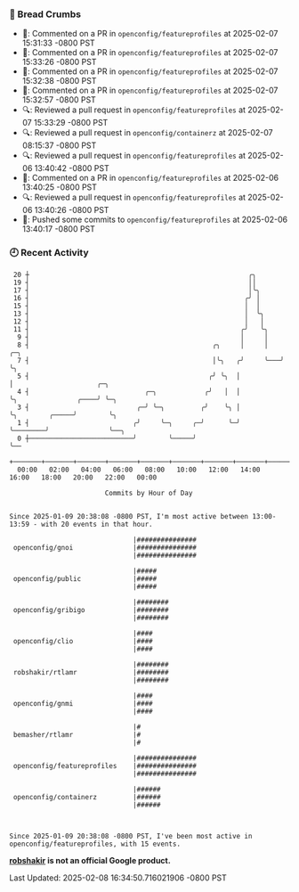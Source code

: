 ### 🍞 Bread Crumbs

 * 💬: Commented on a PR in  `openconfig/featureprofiles` at 2025-02-07 15:31:33 -0800 PST
 * 💬: Commented on a PR in  `openconfig/featureprofiles` at 2025-02-07 15:33:26 -0800 PST
 * 💬: Commented on a PR in  `openconfig/featureprofiles` at 2025-02-07 15:32:38 -0800 PST
 * 💬: Commented on a PR in  `openconfig/featureprofiles` at 2025-02-07 15:32:57 -0800 PST
 * 🔍: Reviewed a pull request in  `openconfig/featureprofiles` at 2025-02-07 15:33:29 -0800 PST
 * 🔍: Reviewed a pull request in  `openconfig/containerz` at 2025-02-07 08:15:37 -0800 PST
 * 🔍: Reviewed a pull request in  `openconfig/featureprofiles` at 2025-02-06 13:40:42 -0800 PST
 * 💬: Commented on a PR in  `openconfig/featureprofiles` at 2025-02-06 13:40:25 -0800 PST
 * 🔍: Reviewed a pull request in  `openconfig/featureprofiles` at 2025-02-06 13:40:26 -0800 PST
 * 🚢: Pushed some commits to `openconfig/featureprofiles` at 2025-02-06 13:40:17 -0800 PST

### 🕘 Recent Activity
```
 20 ┼                                                       ╭╮
 19 ┤                                                       ││
 17 ┤                                                       │╰╮
 16 ┤                                                      ╭╯ │
 15 ┤                                                      │  │
 13 ┤                                                      │  ╰╮
 12 ┤                                                      │   │
 11 ┤                                                     ╭╯   ╰╮
  9 ┤                                                     │     │
  8 ┤                                              ╭╮     │     │   ╭─╮
  7 ┤                                              │╰╮   ╭╯     ╰───╯ ╰╮
  5 ┤                                             ╭╯ ╰╮  │             │                     ╭─╮
  4 ┤                             ╭─╮            ╭╯   │  │             ╰╮               ╭────╯ ╰─╮
  3 ┤                           ╭─╯ ╰─╮         ╭╯    ╰╮ │              ╰╮        ╭─────╯        ╰╮
  1 ┤                          ╭╯     ╰─╮     ╭─╯      ╰─╯               ╰────────╯               ╰──╮
  0 ┼──────────────────────────╯        ╰─────╯                                                      ╰──
    +───────+───────+───────+───────+───────+───────+───────+───────+───────+───────+───────+───────+────
  00:00   02:00   04:00   06:00   08:00   10:00   12:00   14:00   16:00   18:00   20:00   22:00   00:00   

						Commits by Hour of Day


Since 2025-01-09 20:38:08 -0800 PST, I'm most active between 13:00-13:59 - with 20 events in that hour.

```



```
                               |###############
 openconfig/gnoi               |###############
                               |###############

                               |#####
 openconfig/public             |#####
                               |#####

                               |########
 openconfig/gribigo            |########
                               |########

                               |####
 openconfig/clio               |####
                               |####

                               |########
 robshakir/rtlamr              |########
                               |########

                               |####
 openconfig/gnmi               |####
                               |####

                               |#
 bemasher/rtlamr               |#
                               |#

                               |###############
 openconfig/featureprofiles    |###############
                               |###############

                               |######
 openconfig/containerz         |######
                               |######



Since 2025-01-09 20:38:08 -0800 PST, I've been most active in openconfig/featureprofiles, with 15 events.

```
**[robshakir](mailto:robjs@google.com) is not an official Google product.**  


Last Updated: 2025-02-08 16:34:50.716021906 -0800 PST
